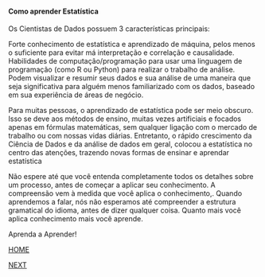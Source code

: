 #### Como aprender Estatística

Os Cientistas de Dados possuem 3 características principais:

Forte conhecimento de estatística e aprendizado de máquina, pelos menos o suficiente para evitar má interpretação e correlação e causalidade.
Habilidades de computação/programação para usar uma linguagem de programação (como R ou Python) para realizar o trabalho de análise.
Podem visualizar e resumir seus dados e sua análise de uma maneira que seja significativa para alguém menos familiarizado com os dados, baseado em sua experiência de áreas de negócio.

Para muitas pessoas, o aprendizado de estatística pode ser meio obscuro. 
Isso se deve aos métodos de ensino, muitas vezes artificiais e focados apenas em fórmulas matemáticas, 
sem qualquer ligação com o mercado de trabalho ou com nossas vidas diárias.
Entretanto, o rápido crescimento da Ciência de Dados e da análise de dados em geral, 
colocou a estatística no centro das atenções, trazendo novas formas de ensinar e aprendar estatística

Não espere até que você entenda completamente todos os detalhes sobre um processo, antes de começar a aplicar seu conhecimento.
A compreensão vem à medida que você aplica o conhecimento,.
Quando aprendemos a falar, nós não esperamos até compreender a estrutura gramatical do idioma, antes de dizer qualquer coisa.
Quanto mais você aplica conhecimento mais você aprende.

Aprenda a Aprender! 

[HOME](/README.md)

[NEXT](/4.%20Machine%20Learning%20e%20MLOps/01.%20Ci%C3%AAncia%20de%20Dados%20x%20Machine%20Learnig.md)
